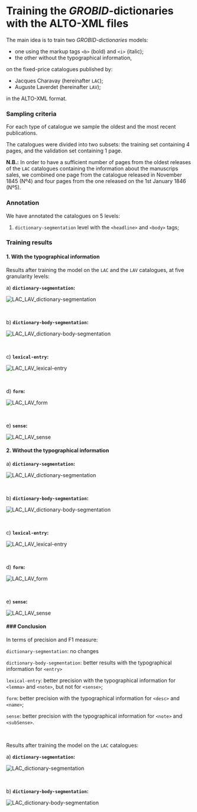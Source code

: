 # Training the *GROBID*-dictionaries with the ALTO-XML files

The main idea is to train two _GROBID-dictionaries_ models:

* one using the markup tags `<b>` (bold) and `<i>` (italic);
* the other without the typographical information,

on the fixed-price catalogues published by:

* Jacques Charavay (hereinafter `LAC`);
* Auguste Laverdet (hereinafter `LAV`);

in the ALTO-XML format.

### Sampling criteria

For each type of catalogue we sample the oldest and the most recent publications.

The catalogues were divided into two subsets: the training set containing 4 pages, and the validation set containing 1 page.

**N.B.:** In order to have a sufficient number of pages from the oldest releases of the `LAC` catalogues containing the information about the manuscrips sales, we combined one page from the catalogue released in November 1845 (Nº4) and four pages from the one released on the 1st January 1846 (Nº5).   

### Annotation 

We have annotated the catalogues on 5 levels:

1. `dictionary-segmentation` level with the `<headline>` and `<body>` tags;

### Training results

#### 1. With the typographical information

Results after training the model on the `LAC` and the `LAV` catalogues, at five granularity levels:

a) **`dictionary-segmentation`:**

 ![LAC_LAV_dictionary-segmentation](trainingData_LAC_typo/img/LAC_LAV_dictionary-segmentation.jpg)

<br/>

b) **`dictionary-body-segmentation`:**

![LAC_LAV_dictionary-body-segmentation](img/LAC_LAV_dictionary-body-segmentation.jpg)

<br/>

c) **`lexical-entry`:**

![LAC_LAV_lexical-entry](img/LAC_LAV_lexical-entry.jpg)



<br/>

d) **`form`:**

![LAC_LAV_form](img/LAC_LAV_form.jpg)

<br/>

e) **`sense`:**

![LAC_LAV_sense](img/LAC_LAV_sense.jpg)

#### 2. Without the typographical information

a) **`dictionary-segmentation`:**

![LAC_LAV_dictionary-segmentation](trainingData_LAC_sans_typo/img/LAC_LAV_dictionary-segmentation.jpg)



<br/>

b) **`dictionary-body-segmentation`:**

![LAC_LAV_dictionary-body-segmentation](trainingData_LAC_sans_typo/img/LAC_LAV_dictionary-body-segmentation.jpg)

<br/>

c) **`lexical-entry`:**

![LAC_LAV_lexical-entry](trainingData_LAC_sans_typo/img/LAC_LAV_lexical-entry.jpg)

<br/>

d)  **`form`:**

![LAC_LAV_form](trainingData_LAC_sans_typo/img/LAC_LAV_form.jpg)

<br/>

e)  **`sense`:**

![LAC_LAV_sense](trainingData_LAC_sans_typo/img/LAC_LAV_sense.jpg)

#### ### Conclusion

In terms of precision and F1 measure:

`dictionary-segmentation`: no changes

`dictionary-body-segmentation`: better results with the typographical information for `<entry>`

`lexical-entry`: better precision with the typographical information for `<lemma>` and `<note>`, but not for `<sense>`;

`form`: better precision with the typographical information for `<desc>` and `<name>`;

`sense`: better precision with the typographical information for `<note>` and `<subSense>`.

<br/>

Results after training the model on the `LAC` catalogues:

a) **`dictionary-segmentation`:**

![LAC_dictionary-segmentation](img/LAC_dictionary-segmentation.jpg)

<br/>

b) **`dictionary-body-segmentation`:**

![LAC_dictionary-body-segmentation](img/LAC_dictionary-body-segmentation.jpg)

<br/>